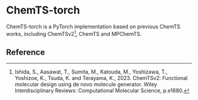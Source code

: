 # ChemTS-torch

ChemTS-torch is a PyTorch implementation based on previous ChemTS works, including ChemTSv2[^1], ChemTS and MPChemTS.

## Reference
[^1]: Ishida, S., Aasawat, T., Sumita, M., Katouda, M., Yoshizawa, T., Yoshizoe, K., Tsuda, K. and Terayama, K., 2023. ChemTSv2: Functional molecular design using de novo molecule generator. Wiley Interdisciplinary Reviews: Computational Molecular Science, p.e1680.